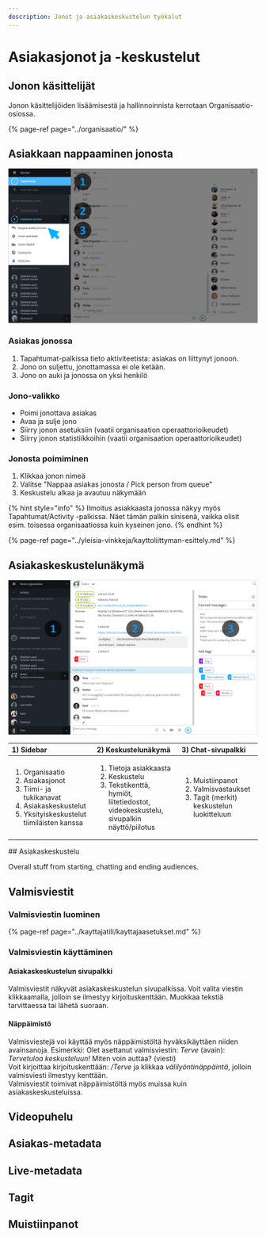```yaml
---
description: Jonot ja asiakaskeskustelun työkalut
---
```


# Asiakasjonot ja -keskustelut

## Jonon käsittelijät

Jonon käsittelijöiden lisäämisestä ja hallinnoinnista kerrotaan Organisaatio-osiossa.

{% page-ref page="../organisaatio/" %}

## Asiakkaan nappaaminen jonosta

![](../.gitbook/assets/queue%20%281%29.png)

### Asiakas jonossa

1. Tapahtumat-palkissa tieto aktiviteetista: asiakas on liittynyt jonoon.
2. Jono on suljettu, jonottamassa ei ole ketään.
3. Jono on auki ja jonossa on yksi henkilö

### **Jono-valikko**

* Poimi jonottava asiakas
* Avaa ja sulje jono
* Siirry jonon asetuksiin \(vaatii organisaation operaattorioikeudet\)
* Siirry jonon statistiikkoihin \(vaatii organisaation operaattorioikeudet\)

### **Jonosta poimiminen**

1. Klikkaa jonon nimeä
2. Valitse "Nappaa asiakas jonosta / Pick person from queue"
3. Keskustelu alkaa ja avautuu näkymään

{% hint style="info" %}
Ilmoitus asiakkaasta jonossa näkyy myös Tapahtumat/Activity -palkissa. Näet tämän palkin sinisenä, vaikka olisit esim. toisessa organisaatiossa kuin kyseinen jono.
{% endhint %}

{% page-ref page="../yleisia-vinkkeja/kayttoliittyman-esittely.md" %}

## Asiakaskeskustelunäkymä

![](../.gitbook/assets/customer-chat-agent-view%20%281%29.png)

<table>
  <thead>
    <tr>
      <th style="text-align:left">1) Sidebar</th>
      <th style="text-align:left">2) Keskustelunäkymä</th>
      <th style="text-align:left">3) Chat-sivupalkki</th>
    </tr>
  </thead>
  <tbody>
    <tr>
      <td style="text-align:left">
        <ol>
          <li>Organisaatio</li>
          <li>Asiakasjonot</li>
          <li>Tiimi- ja tukikanavat</li>
          <li>Asiakaskeskustelut</li>
          <li>Yksityiskeskustelut tiimiläisten kanssa</li>
        </ol>
      </td>
      <td style="text-align:left">
        <ol>
          <li>Tietoja asiakkaasta</li>
          <li>Keskustelu</li>
          <li>Tekstikenttä, hymiöt, liitetiedostot, videokeskustelu, sivupalkin näyttö/piilotus</li>
        </ol>
        <p></p>
        <p></p>
      </td>
      <td style="text-align:left">
        <ol>
          <li>Muistiinpanot</li>
          <li>Valmisvastaukset</li>
          <li>Tagit (merkit) keskustelun luokitteluun</li>
        </ol>
        <p></p>
      </td>
    </tr>
  </tbody>
</table>## Asiakaskeskustelu

Overall stuff from starting, chatting and ending audiences.

## Valmisviestit 

### Valmisviestin luominen

{% page-ref page="../kayttajatili/kayttajaasetukset.md" %}

### Valmisviestin käyttäminen

#### **Asiakaskeskustelun sivupalkki**

Valmisviestit näkyvät asiakaskeskustelun sivupalkissa. Voit valita viestin klikkaamalla, jolloin se ilmestyy kirjoituskenttään. Muokkaa tekstiä tarvittaessa tai lähetä suoraan.

#### **Näppäimistö**

Valmisviestejä voi käyttää myös näppäimistöltä hyväksikäyttäen niiden avainsanoja. Esimerkki: Olet asettanut valmisviestin: _Terve_ \(avain\): _Tervetuloa keskusteluun!_ Miten voin auttaa? \(viesti\)  
Voit kirjoittaa kirjoituskenttään: _/Terve_ ja klikkaa _välilyöntinäppäintä_, jolloin valmisviesti ilmestyy kenttään.  
Valmisviestit toimivat näppäimistöltä myös muissa kuin asiakaskeskusteluissa.

## Videopuhelu

## Asiakas-metadata

## Live-metadata

## Tagit

## Muistiinpanot

